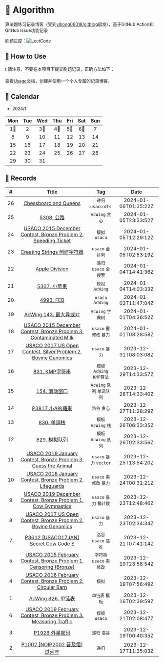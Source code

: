 # 📝 Algorithm
算法题练习记录博客（受到[yihong06018/gitblog](https://github.com/yihong0618/gitblog)启发），基于GitHub Action和GitHub Issue功能记录

刷题进度：[![LeetCode](https://img.shields.io/github/issues/justonehe/algorithm?style=flat&label=%F0%9F%8C%B8%20Code%20Record&labelColor=%20%236DB9EF&color=%23FF90BC&link=https%3A%2F%2Fgithub.com%2Fjustonehe%2Falgorithm
)](https://github.com/justonehe/Algorithm)

## 🎄 How to Use

❗ 请注意，不要在本项目下提交刷题记录，正确方法如下：

查看[Usage](Usage.md)文档，创建并使用一个个人专属的记录博客。


## 🎯 Calendar











* 2024/1

|Mon|Tue|Wed|Thu|Fri|Sat|Sun|
|:-:|:-:|:-:|:-:|:-:|:-:|:-:|
|1🌟|2|3🌟|4🌟|5🌟|6🌟|7|
|8|9|10|11|12|13|14|
|15|16|17|18|19|20|21|
|22|23|24|25|26|27|28|
|29|30|31|


## 🍃 Records

|#|Title|Tag|Date|
|:-:|:-:|:-:|:-:|
|26|[Chessboard and Queens](https://github.com/justonehe/Algorithm/issues/26)|`递归` `usaco` `dfs`|2024-01-06T01:35:22Z|
|25|[5308. 公路](https://github.com/justonehe/Algorithm/issues/25)|`AcWing` `贪心`|2024-01-05T23:33:52Z|
|24|[USACO 2015 December Contest, Bronze Problem 2. Speeding Ticket](https://github.com/justonehe/Algorithm/issues/24)|`模拟` `usaco`|2024-01-05T12:29:12Z|
|23|[Creating Strings 创建字符串](https://github.com/justonehe/Algorithm/issues/23)|`usaco` `全排列`|2024-01-05T02:53:19Z|
|22|[Apple Division](https://github.com/justonehe/Algorithm/issues/22)|`递归` `usaco` `全搜索`|2024-01-04T14:41:36Z|
|21|[5307. 小苹果](https://github.com/justonehe/Algorithm/issues/21)|`模拟` `AcWing`|2024-01-04T14:03:33Z|
|20|[4993. FEB](https://github.com/justonehe/Algorithm/issues/20)|`usaco` `AcWing`|2024-01-03T11:47:04Z|
|19|[AcWing 143. 最大异或对](https://github.com/justonehe/Algorithm/issues/19)|`AcWing` `字典树`|2024-01-01T04:36:52Z|
|18|[USACO 2015 December Contest, Bronze Problem 3. Contaminated Milk](https://github.com/justonehe/Algorithm/issues/18)|`usaco` `需修改` `暴力`|2024-01-01T03:28:58Z|
|17|[USACO 2017 US Open Contest, Silver Problem 2. Bovine Genomics](https://github.com/justonehe/Algorithm/issues/17)|`usaco` `暴力`|2023-12-31T08:03:08Z|
|16|[831. KMP字符串](https://github.com/justonehe/Algorithm/issues/16)|`模板` `AcWing` `KMP算法`|2023-12-29T14:33:57Z|
|15|[154. 滑动窗口](https://github.com/justonehe/Algorithm/issues/15)|`AcWing` `队列` `单调队列`|2023-12-28T14:33:40Z|
|14|[P3817 小A的糖果](https://github.com/justonehe/Algorithm/issues/14)|`洛谷` `贪心`|2023-12-27T11:28:29Z|
|13|[830. 单调栈](https://github.com/justonehe/Algorithm/issues/13)|`模板` `AcWing` `栈`|2023-12-26T06:33:35Z|
|12|[829. 模拟队列](https://github.com/justonehe/Algorithm/issues/12)|`模板` `AcWing` `队列`|2023-12-26T02:33:56Z|
|11|[USACO 2019 January Contest, Bronze Problem 3. Guess the Animal](https://github.com/justonehe/Algorithm/issues/11)|`usaco` `暴力` `vector`|2023-12-25T13:54:20Z|
|10|[USACO 2018 January Contest, Bronze Problem 2. Lifeguards](https://github.com/justonehe/Algorithm/issues/10)|`usaco` `需修改` `暴力`|2023-12-24T00:31:21Z|
|9|[USACO 2019 December Contest, Bronze Problem 1. Cow Gymnastics](https://github.com/justonehe/Algorithm/issues/9)|`usaco` `暴力` `桶计数`|2023-12-23T12:48:46Z|
|8|[USACO 2017 US Open Contest, Bronze Problem 2. Bovine Genomics](https://github.com/justonehe/Algorithm/issues/8)|`usaco` `暴力`|2023-12-23T02:34:34Z|
|7|[P3612 [USACO17JAN] Secret Cow Code S](https://github.com/justonehe/Algorithm/issues/7)|`洛谷` `usaco` `递推`|2023-12-21T07:41:14Z|
|5|[USACO 2015 February Contest, Bronze Problem 1. Censoring (Bronze)](https://github.com/justonehe/Algorithm/issues/5)|`字符串` `usaco` `需修改`|2023-12-19T23:58:54Z|
|4|[USACO 2016 February Contest, Bronze Problem 2. Circular Barn](https://github.com/justonehe/Algorithm/issues/4)|`模拟`|2023-12-19T07:56:49Z|
|1|[AcWing 826. 单链表](https://github.com/justonehe/Algorithm/issues/1)|`单链表` `模板`|2023-12-16T02:39:59Z|
|6|[USACO 2019 February Contest, Bronze Problem 3. Measuring Traffic](https://github.com/justonehe/Algorithm/issues/6)|`模板` `usaco`|2023-12-21T02:08:47Z|
|3|[P1928 外星密码](https://github.com/justonehe/Algorithm/issues/3)|`递归` `洛谷`|2023-12-19T00:40:35Z|
|2|[P1002 [NOIP2002 普及组] 过河卒](https://github.com/justonehe/Algorithm/issues/2)|`递归`|2023-12-17T11:35:03Z|
